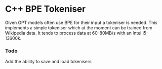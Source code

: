 # C++ BPE Tokeniser
Given GPT models often use BPE for their input a tokeniser is needed. This implements a simple tokeniser which at the moment can be trained from Wikipedia data. It tends to process data at 60-80MB/s with an Intel i5-13600k. 

### Todo
Add the ability to save and load tokenisers
